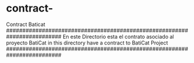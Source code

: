 # contract-
Contract Baticat
#########################################################################
En este Directorio esta el contrato asociado al proyecto BatiCat
in this directory have a contract to BatiCat Project
#########################################################################
